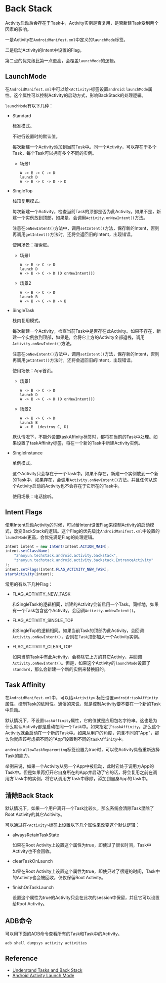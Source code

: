 # Back Stack

Activity启动后会存在于Task中，Activity实例是否复用，是否新建Task受到两个因素的影响。

一是Activity在`AndroidManifest.xml`中定义的`launchMode`标签。

二是启动Activity的Intent中设置的Flag。

第二点的优先级比第一点更高，会覆盖`launchMode`的逻辑。



## LaunchMode

在`AndroidManifest.xml`中可以给`<Activity>`标签设置`android:launchMode`属性。这个属性可以控制Activity的启动方式，影响BackStack的处理逻辑。

`launchMode`有以下几种：

* Standard

  标准模式。

  不进行设置时的默认值。

  每次新建一个Activity添加到当前Task中。同一个Activity，可以存在于多个Task，每个Task可以拥有多个不同的实例。

  * 场景1

    ```
    A -> B -> C -> D
    launch D
    A -> B -> C -> D -> D
    ```

  

* SingleTop

  栈顶复用模式。

  每次新建一个Activity，检查当前Task的顶部是否为此Activity。如果不是，新建一个实例放到顶部，如果是，会调用`Activity.onNewIntent()`方法。

  注意在`onNewIntent()`方法中，调用`setIntent()`方法，保存新的Intent，否则再调用`getIntent()`方法时，还将会返回旧的Intent，出现错误。

  使用场景：搜索框。

  * 场景1

    ```
    A -> B -> C -> D
    launch D
    A -> B -> C -> D (D onNewIntent())
    ```

  * 场景2

    ```
    A -> B -> C -> D	
    launch B
    A -> B -> C -> D -> B
    ```



* SingleTask

  栈内复用模式。

  每次新建一个Activity，检查当前Task中是否存在此Activity。如果不存在，新建一个实例放到顶部，如果是，会将它上方的Activity全部退栈，调用`Activity.onNewIntent()`方法。

  注意在`onNewIntent()`方法中，调用`setIntent()`方法，保存新的Intent，否则再调用`getIntent()`方法时，还将会返回旧的Intent，出现错误。

  使用场景：App首页。

  * 场景1

    ```
    A -> B -> C -> D
    launch D
    A -> B -> C -> D (D onNewIntent())
    ```

  * 场景2

    ```
    A -> B -> C -> D 
    launch B
    A -> B  (destroy C, D)
    ```

  默认情况下，不额外设置taskAffinity标签时，都将在当前的Task中处理。如果设置了taskAffinity标签，将在一个新的Task中新建Activity实例。

  

* SingleInstance

  单例模式。

  这个Activity只会存在于一个Task中。如果不存在，新建一个实例放到一个新的Task中，如果存在，会调用`Activity.onNewIntent()`方法。并且任何从这个Activity启动的Activity也不会存在于它所在的Task中。

  使用场景：电话接听。



## Intent Flags

使用Intent启动Activity的时候，可以给Intent设置Flag来控制Activity的启动模式，改变BackStack的逻辑。这个Flag的优先级比`AndroidManifest.xml`中设置的`launchMode`更高，会优先满足Flag的处理逻辑。

```java
Intent intent = new Intent(Intent.ACTION_MAIN);
intent.setClassName(
    "zhaoyun.techstack.android.activity.backstack",
    "zhaoyun.techstack.android.activity.backstack.EntranceActivity"
);
intent.setFlags(Intent.FLAG_ACTIVITY_NEW_TASK);
startActivity(intent);
```

常用的有以下几种Flag：

* FLAG_ACTIVITY_NEW_TASK

  和SingleTask的逻辑相同，新建的Activity会新启用一个Task。同样地，如果有一个Task包含这个Activity，会回调`Activity.onNewIntent()`。

  

* FLAG_ACTIVITY_SINGLE_TOP

  和SingleTop的逻辑相同。如果当前Task的顶部为此Activity，会回调`Activity.onNewIntent()`，否则在Task顶部加入一个Activity实例。

  

* FLAG_ACTIVITY_CLEAR_TOP

  如果当前Task中有此Activity，会移除它上方的其它Activiy，并回调`Activity.onNewIntent()`。但是，如果这个Activity的`launchMode`设置了`standard`，那么会新建一个新的实例来替换旧的。



## Task Affinity

在`AndroidManifest.xml`中，可以给`<Activity>` 标签设置`android:taskAffinity`属性，控制Task的依附性。通俗的来说，就是控制Activity要不要在一个新的Task中启动。

默认情况下，不设置`taskAffinity`属性，它的值就是应用包名字符串。这也是为什么默认Activity都是启动在同一个Task中。如果指定了`taskAffinity`，那么这个Activity就会启动在一个新的Task中。如果从用户的角度，包含不同的"App"，那么你就应该考虑把不同的”App”设置到不同的`taskAffinity`中。

`android:allowTaskReparenting`标签设置为true时，可以使Activity具备重新选择Task的能力。

举例来说，如果一个Activity从另一个App中被启动，此时它处于调用方App的Task中。但是如果再打开它自身所在的App并启动了它的话，将会复用之前在调用方Task中的实例，将它从调用方Task中移除，添加到自身App的Task中。



## 清除Back Stack

 默认情况下，如果一个用户离开一个Task比较久，那么系统会清除Task里除了Root Activity的其它Acitivity。

可以通过在`<Activity>`标签上设置以下几个属性来改变这个默认逻辑：

* alwaysRetainTaskState

  如果在Root Activity上设置这个属性为true，即使过了很长时间，Task中Activity也不会回收。

* clearTaskOnLaunch

  如果在Root Activity上设置这个属性为true，即使只过了很短的时间，Task中的Activity也会被回收，仅仅保留Root Activity。

* finishOnTaskLaunch

  设置这个属性为true的Activity只会在此次的session中保留，并且它可以设置给Root Activity。



## ADB命令

可以用下面的ADB命令查看所有的Task和Task中的Activity。

```
adb shell dumpsys activity activities
```



## Reference

* [Understand Tasks and Back Stack](https://developer.android.com/guide/components/activities/tasks-and-back-stack)
* [Android Activity Launch Mode](https://android.jlelse.eu/android-activity-launch-mode-e0df1aa72242)
